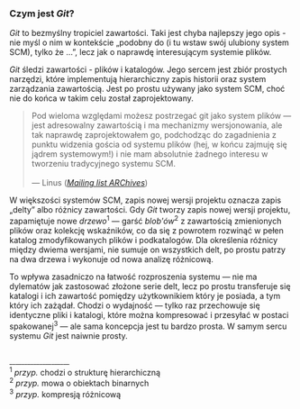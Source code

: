 ### Czym jest *Git*? 

*Git* to bezmyślny tropiciel zawartości. Taki jest chyba najlepszy jego opis - nie myśl o nim w kontekście „podobny do (i tu wstaw swój ulubiony system SCM), tylko że …”, lecz jak o naprawdę interesującym systemie plików.  

*Git* śledzi zawartości - plików i katalogów. 
Jego sercem jest zbiór prostych narzędzi, które implementują hierarchiczny zapis historii oraz system zarządzania zawartością. 
Jest po prostu używany jako system SCM, choć nie do końca w takim celu został zaprojektowany. 

> Pod wieloma względami możesz postrzegać git jako system plików — jest adresowalny zawartością i ma mechanizmy wersjonowania, ale tak naprawdę zaprojektowałem go, podchodząc do zagadnienia z punktu widzenia gościa od systemu plików (hej, w końcu zajmuję się jądrem systemowym!) i nie mam absolutnie żadnego interesu w tworzeniu tradycyjnego systemu SCM.<br>  
— Linus ([*Mailing list ARChives*](http://marc.info/?l=linux-kernel&m=111314792424707))

W większości systemów SCM, zapis nowej wersji projektu oznacza zapis „delty” albo różnicy zawartości. 
Gdy *Git* tworzy zapis nowej wersji projektu, zapamiętuje nowe *drzewo*<sup>1</sup> — garść *blob'ów*<sup>2</sup> z zawartością zmienionych plików oraz kolekcję wskaźników, co da się z powrotem rozwinąć w pełen katalog zmodyfikowanych plików i podkatalogów. 
Dla określenia różnicy między dwiema wersjami, nie sumuje on wszystkich delt, po prostu patrzy na dwa drzewa i wykonuje od nowa analizę różnicową.  

To wpływa zasadniczo na łatwość rozproszenia systemu — nie ma dylematów jak zastosować złożone serie delt, lecz po prostu transferuje się katalogi i ich zawartość pomiędzy użytkownikiem który je posiada, a tym który ich zażądał. 
Chodzi o wydajność — tylko raz przechowuje się identyczne pliki i katalogi, które można kompresować i przesyłać w postaci spakowanej<sup>3</sup> — ale sama koncepcja jest tu bardzo prosta. W samym sercu systemu *Git* jest naiwnie prosty. 


<br><sup>____________________</sup>
<br><sup>1</sup> *przyp.* chodzi o strukturę hierarchiczną
<br><sup>2</sup> *przyp.* mowa o obiektach binarnych
<br><sup>3</sup> *przyp.* kompresją różnicową
